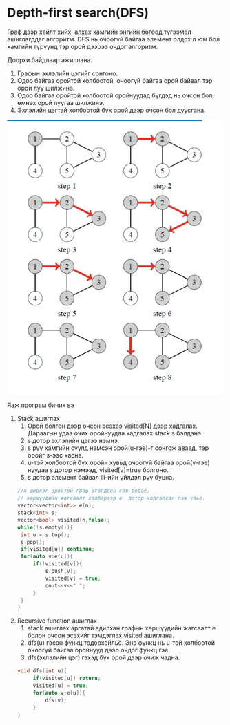# Depth-first search(DFS)
Граф дээр хайлт хийх, алхах хамгийн энгийн бөгөөд түгээмэл ашиглагддаг алгоритм.
DFS нь очоогүй байгаа элемент олдох л юм бол хамгийн түрүүнд тэр орой дээрээ очдог алгоритм.

Доорхи байдлаар ажиллана.
1. Графын эхлэлийн цэгийг сонгоно.
2. Одоо байгаа оройтой холбоотой, очоогүй байгаа орой байвал тэр орой луу шилжинэ.
3. Одоо байгаа оройтой холбоотой оройнуудад бүгдэд нь очсон бол, өмнөх орой луугаа шилжинэ.
4. Эхлэлийн цэгтэй холбоотой бүх орой дээр очсон бол дуусгана.

![Alt](/images/dfs.png)

Яаж програм бичих вэ
1. Stack ашиглах
   1. Орой болгон дээр очсон эсэхээ visited[N] дээр хадгалах. Дараагын удаа очих оройнуудаа хадгалах stack<int> s бэлдэнэ.
   2. s дотор эхлэлийн цэгээ нэмнэ.
   3. s рүү хамгийн сүүлд нэмсэн орой(u-гэе)-г сонгож аваад, тэр оройг s-ээс хасна.
   4.  u-тэй холбоотой бүх оройн хувьд очоогүй байгаа орой(v-гэе) нуудаа s дотор нэмээд, visited[v]=true болгоно.
   5.  s дотор элемент байвал iii-ийн үйлдэл рүү буцна.
   ```cpp
   //n ширхэг оройтой граф өгөгдсөн гэж бодоё.
   // хөршүүдийн жагсаалт хэлбэрээр e  дотор хадгалсан гэж үзье.
   vector<vector<int>> e(n);
   stack<int> s;
   vector<bool> visited(n,false);
   while(!s.empty()){
    int u = s.top();
    s.pop();
    if(visited[u]) continue;
    for(auto v:e[u]){
        if(!visited[v]){
            s.push(v);
            visited[v] = true;
            cout<<v<<" ";
        }
    }
   }
   ```
2. Recursive function ашиглах
   1. stack ашиглах аргатай адилхан графын хөршүүдийн жагсаалт e болон очсон эсэхийг тэмдэглэх visited ашиглана.
   2. dfs(u) гэсэн функц тодорхойльё. Энэ функц нь u-тэй холбоотой очоогүй байгаа оройнууд дээр очдог функц гэе.
   3. dfs(эхлэлийн цэг) гэхэд бүх орой дээр очиж чадна.
   ```cpp
   void dfs(int u){
        if(visited[u]) return;
        visited[u] = true;
        for(auto v:e[u]){
            dfs(v);
        }
   }
   ```

